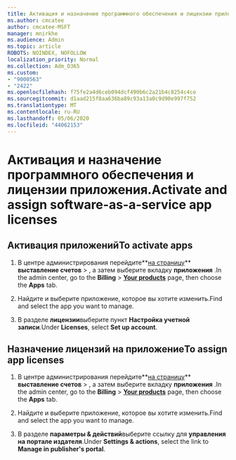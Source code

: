 ```yaml
---
title: Активация и назначение программного обеспечения и лицензии приложения.
ms.author: cmcatee
author: cmcatee-MSFT
manager: mnirkhe
ms.audience: Admin
ms.topic: article
ROBOTS: NOINDEX, NOFOLLOW
localization_priority: Normal
ms.collection: Adm_O365
ms.custom:
- "9000563"
- "2422"
ms.openlocfilehash: f75fe2a4d6ceb094dcf490b6c2a21b4c8254c4ce
ms.sourcegitcommit: d1aad215f8aa636ba89c93a13a0c9d90e997f752
ms.translationtype: MT
ms.contentlocale: ru-RU
ms.lasthandoff: 05/06/2020
ms.locfileid: "44062153"
---
```

# <a name="activate-and-assign-software-as-a-service-app-licenses"></a><span data-ttu-id="a4512-102">Активация и назначение программного обеспечения и лицензии приложения.</span><span class="sxs-lookup"><span data-stu-id="a4512-102">Activate and assign software-as-a-service app licenses</span></span> 

## <a name="to-activate-apps"></a><span data-ttu-id="a4512-103">Активация приложений</span><span class="sxs-lookup"><span data-stu-id="a4512-103">To activate apps</span></span>

1. <span data-ttu-id="a4512-104">В центре администрирования перейдите**[на страницу](https://go.microsoft.com/fwlink/p/?linkid=842054)** **выставление счетов** > , а затем выберите вкладку **приложения** .</span><span class="sxs-lookup"><span data-stu-id="a4512-104">In the admin center, go to the **Billing** > **[Your products](https://go.microsoft.com/fwlink/p/?linkid=842054)** page, then choose the **Apps** tab.</span></span>

2. <span data-ttu-id="a4512-105">Найдите и выберите приложение, которое вы хотите изменить.</span><span class="sxs-lookup"><span data-stu-id="a4512-105">Find and select the app you want to manage.</span></span>

3. <span data-ttu-id="a4512-106">В разделе **лицензии**выберите пункт **Настройка учетной записи**.</span><span class="sxs-lookup"><span data-stu-id="a4512-106">Under **Licenses**, select **Set up account**.</span></span>  

## <a name="to-assign-app-licenses"></a><span data-ttu-id="a4512-107">Назначение лицензий на приложение</span><span class="sxs-lookup"><span data-stu-id="a4512-107">To assign app licenses</span></span>

1. <span data-ttu-id="a4512-108">В центре администрирования перейдите**[на страницу](https://go.microsoft.com/fwlink/p/?linkid=842054)** **выставление счетов** > , а затем выберите вкладку **приложения** .</span><span class="sxs-lookup"><span data-stu-id="a4512-108">In the admin center, go to the **Billing** > **[Your products](https://go.microsoft.com/fwlink/p/?linkid=842054)** page, then choose the **Apps** tab.</span></span>

2. <span data-ttu-id="a4512-109">Найдите и выберите приложение, которое вы хотите изменить.</span><span class="sxs-lookup"><span data-stu-id="a4512-109">Find and select the app you want to manage.</span></span>  

3. <span data-ttu-id="a4512-110">В разделе **параметры & действий**выберите ссылку для **управления на портале издателя**.</span><span class="sxs-lookup"><span data-stu-id="a4512-110">Under **Settings & actions**, select the link to **Manage in publisher's portal**.</span></span>